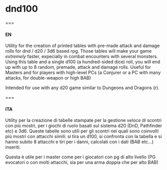 # dnd100

===

#### EN
Utility for the creation of printed tables with pre-made attack and damage rolls for dnd / d20 / 3d6 based rpg.
Those tables will make your game *extremely* faster, expecially in combat encounters with several monsters.
Using this table and a single d100 (a hundred-sided dice) roll, you will end up with up to 8 random, premade, attack and damage rolls. 
Useful for Masters and for players with high-level PCs (a Conjurer or a PC with many attacks, for double-weapon or high BAB)

Intended for use with any d20 game similar to Dungeons and Dragons (r).

===

#### ITA
Utility per la creazione di tabelle stampate per la gestione *veloce* di scontri con più mostri, per i giochi di ruolo basati sul sistema d20 (DnD, Pathfinder etc) e 3d6.
Queste tabelle sono utili per gli scontri nei quali sono coinvolti più mostri con attacchi simili: si tira un d100, si confronta con la tabella  e si hanno subito 8 attacchi e tiri per i danni, calcolati con i dati (BAB etc...) inseriti.

Questa è utile per i master come per i giocatori con pg di alto livello (PG evocatori o con molti attacchi, sia per una arma doppia che per alto BAB)

